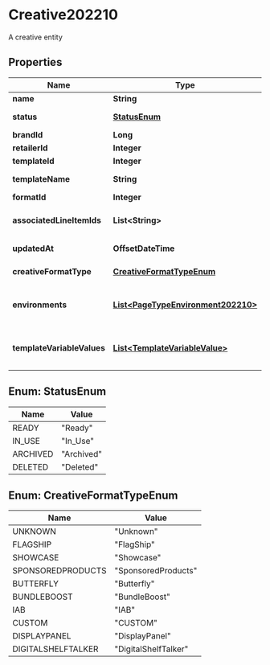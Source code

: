 

# Creative202210

A creative entity

## Properties

| Name | Type | Description | Notes |
|------------ | ------------- | ------------- | -------------|
|**name** | **String** | Name |  |
|**status** | [**StatusEnum**](#StatusEnum) | Creative Status |  |
|**brandId** | **Long** | Brand Id |  [optional] |
|**retailerId** | **Integer** | Retailer Id |  |
|**templateId** | **Integer** | Template Id |  |
|**templateName** | **String** | Template Name |  |
|**formatId** | **Integer** | Format Id |  |
|**associatedLineItemIds** | **List&lt;String&gt;** | Associated Line Item Ids |  [optional] |
|**updatedAt** | **OffsetDateTime** | Updated at time |  [optional] |
|**creativeFormatType** | [**CreativeFormatTypeEnum**](#CreativeFormatTypeEnum) | Creative format type |  |
|**environments** | [**List&lt;PageTypeEnvironment202210&gt;**](PageTypeEnvironment202210.md) | Environment type (e.g. mobile, web, app) |  |
|**templateVariableValues** | [**List&lt;TemplateVariableValue&gt;**](TemplateVariableValue.md) | The template chosen values |  |



## Enum: StatusEnum

| Name | Value |
|---- | -----|
| READY | &quot;Ready&quot; |
| IN_USE | &quot;In_Use&quot; |
| ARCHIVED | &quot;Archived&quot; |
| DELETED | &quot;Deleted&quot; |



## Enum: CreativeFormatTypeEnum

| Name | Value |
|---- | -----|
| UNKNOWN | &quot;Unknown&quot; |
| FLAGSHIP | &quot;FlagShip&quot; |
| SHOWCASE | &quot;Showcase&quot; |
| SPONSOREDPRODUCTS | &quot;SponsoredProducts&quot; |
| BUTTERFLY | &quot;Butterfly&quot; |
| BUNDLEBOOST | &quot;BundleBoost&quot; |
| IAB | &quot;IAB&quot; |
| CUSTOM | &quot;CUSTOM&quot; |
| DISPLAYPANEL | &quot;DisplayPanel&quot; |
| DIGITALSHELFTALKER | &quot;DigitalShelfTalker&quot; |



